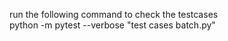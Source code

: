 run the following command to check the testcases <br>
python -m pytest --verbose "test cases batch.py"
